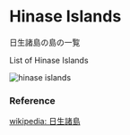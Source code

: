 Hinase Islands 
===============

日生諸島の島の一覧

List of Hinase Islands 


![hinase islands]()

### Reference

[wikipedia: 日生諸島](https://ja.wikipedia.org/wiki/Category:%E6%97%A5%E7%94%9F%E8%AB%B8%E5%B3%B6)
